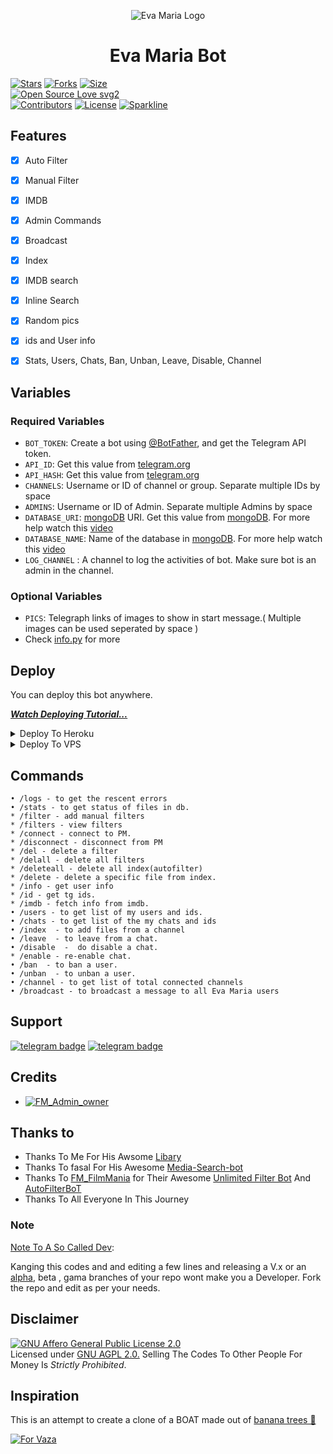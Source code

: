 <p align="center">
  <img src="assets/logo.jpg" alt="Eva Maria Logo">
</p>
<h1 align="center">
  <b>Eva Maria Bot</b>
</h1>


[![Stars](https://img.shields.io/github/stars/EvamariaTG/EvaMaria?style=flat-square&color=yellow)](https://github.com/MessiArmy/leosalman)
[![Forks](https://img.shields.io/github/forks/EvamariaTG/EvaMaria?style=flat-square&color=orange)](https://github.com/MessiArmy/leosalman)
[![Size](https://img.shields.io/github/repo-size/EvamariaTG/EvaMaria?style=flat-square&color=green)](https://github.com/MessiArmy/leosalman)   
[![Open Source Love svg2](https://badges.frapsoft.com/os/v2/open-source.svg?v=103)](https://github.com/MessiArmy/leosalman)   
[![Contributors](https://img.shields.io/github/contributors/EvamariaTG/EvaMaria?style=flat-square&color=green)](https://github.com/MessiArmy/leosalman)
[![License](https://img.shields.io/badge/License-AGPL-blue)](https://github.com/EvamariaTG/EvaMaria/blob/main/LICENSE)
[![Sparkline](https://stars.medv.io/EvamariaTG/EvaMaria.svg)](https://github.com/MessiArmy/leosalman)


## Features

- [x] Auto Filter
- [x] Manual Filter
- [x] IMDB
- [x] Admin Commands
- [x] Broadcast
- [x] Index
- [x] IMDB search
- [x] Inline Search
- [x] Random pics
- [x] ids and User info 
- [x] Stats, Users, Chats, Ban, Unban, Leave, Disable, Channel


## Variables

### Required Variables
* `BOT_TOKEN`: Create a bot using [@BotFather](https://telegram.dog/BotFather), and get the Telegram API token.
* `API_ID`: Get this value from [telegram.org](https://my.telegram.org/apps)
* `API_HASH`: Get this value from [telegram.org](https://my.telegram.org/apps)
* `CHANNELS`: Username or ID of channel or group. Separate multiple IDs by space
* `ADMINS`: Username or ID of Admin. Separate multiple Admins by space
* `DATABASE_URI`: [mongoDB](https://www.mongodb.com) URI. Get this value from [mongoDB](https://www.mongodb.com). For more help watch this [video](https://youtu.be/1G1XwEOnxxo)
* `DATABASE_NAME`: Name of the database in [mongoDB](https://www.mongodb.com). For more help watch this [video](https://youtu.be/1G1XwEOnxxo)
* `LOG_CHANNEL` : A channel to log the activities of bot. Make sure bot is an admin in the channel.
### Optional Variables
* `PICS`: Telegraph links of images to show in start message.( Multiple images can be used seperated by space )
* Check [info.py](https://github.com/EvamariaTG/evamaria/blob/master/info.py) for more


## Deploy
You can deploy this bot anywhere.

<i>**[Watch Deploying Tutorial...](https://t.me/FM_FilmMania)**</i>

<details><summary>Deploy To Heroku</summary>
<p>
<br>
<a href="https://heroku.com/deploy?template=https://github.com/MessiArmy/leosalman/tree/master">
  <img src="https://www.herokucdn.com/deploy/button.svg" alt="Deploy">
</a>
</p>
</details>

<details><summary>Deploy To VPS</summary>
<p>
<pre>
git clone https://github.com/MessiArmy/leosalman
# Install Packages
pip3 install -r requirements.txt
Edit info.py with variables as given below then run bot
python3 bot.py
</pre>
</p>
</details>


## Commands
```
• /logs - to get the rescent errors
• /stats - to get status of files in db.
* /filter - add manual filters
* /filters - view filters
* /connect - connect to PM.
* /disconnect - disconnect from PM
* /del - delete a filter
* /delall - delete all filters
* /deleteall - delete all index(autofilter)
* /delete - delete a specific file from index.
* /info - get user info
* /id - get tg ids.
* /imdb - fetch info from imdb.
• /users - to get list of my users and ids.
• /chats - to get list of the my chats and ids 
• /index  - to add files from a channel
• /leave  - to leave from a chat.
• /disable  -  do disable a chat.
* /enable - re-enable chat.
• /ban  - to ban a user.
• /unban  - to unban a user.
• /channel - to get list of total connected channels
• /broadcast - to broadcast a message to all Eva Maria users
```
## Support
[![telegram badge](https://img.shields.io/badge/Telegram-Group-30302f?style=flat&logo=telegram)](https://t.me/FM_NEW_MOVIES)
[![telegram badge](https://img.shields.io/badge/Telegram-Channel-30302f?style=flat&logo=telegram)](https://t.me/FM_Update)

## Credits 
* [![FM_Admin_owner](https://img.shields.io/static/v1?label=FM_Admin_owner&message=devs&color=critical)](https://telegram.dog/FM_Admin_owner)


## Thanks to 
 - Thanks To Me For His Awsome [Libary](https://github.com/MessiArmy/leosalman)
 - Thanks To fasal For His Awesome [Media-Search-bot](https://github.com/MessiArmy/leosalman)
 - Thanks To [FM_FilmMania](https://github.com/MessiArmy/leosalman) for Their Awesome [Unlimited Filter Bot](https://github.com/MessiArmy/leosalman) And [AutoFilterBoT](https://github.com/MessiArmy/leosalman)
 - Thanks To All Everyone In This Journey

### Note

[Note To A So Called Dev](https://telegram.dog/FM_Admin_owner): 

Kanging this codes and and editing a few lines and releasing a V.x  or an [alpha](https://telegram.dog/subin_works/204), beta , gama branches of your repo wont make you a Developer.
Fork the repo and edit as per your needs.

## Disclaimer
[![GNU Affero General Public License 2.0](https://www.gnu.org/graphics/agplv3-155x51.png)](https://www.gnu.org/licenses/agpl-3.0.en.html#header)    
Licensed under [GNU AGPL 2.0.](https://github.com/MessiArmy/leosalman)
Selling The Codes To Other People For Money Is *Strictly Prohibited*.

## Inspiration
This is an attempt to create a clone of a BOAT made out of [banana trees 🌳](https://telegram.dog/GetTGLink/4187)

[![For Vaza](https://telegra.ph/file/e743b0c8a04252774bac2.jpg)](https://telegra.ph/file/98342dc186fd7484cba91.mp4 "Oru Kootam Vazhakalk samarpikkunnu")
